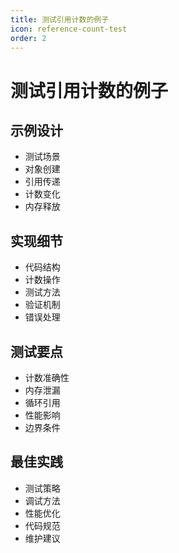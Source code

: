 ```yaml
---
title: 测试引用计数的例子
icon: reference-count-test
order: 2
---
```


# 测试引用计数的例子

## 示例设计
- 测试场景
- 对象创建
- 引用传递
- 计数变化
- 内存释放

## 实现细节
- 代码结构
- 计数操作
- 测试方法
- 验证机制
- 错误处理

## 测试要点
- 计数准确性
- 内存泄漏
- 循环引用
- 性能影响
- 边界条件

## 最佳实践
- 测试策略
- 调试方法
- 性能优化
- 代码规范
- 维护建议
